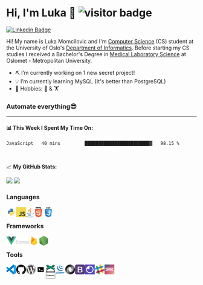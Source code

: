 # Hi, I'm Luka 👋 ![visitor badge](https://visitor-badge.glitch.me/badge?page_id=lukamo1996.visitor-badge)

[![Linkedin Badge](https://img.shields.io/badge/-LinkedIn-0e76a8?style=flat-square&logo=Linkedin&logoColor=white)](https://www.linkedin.com/in/luka-momcilovic-2102b4226/)

Hi! My name is Luka Momcilovic and I'm [Computer Science](https://www.uio.no/studier/program/informatikk-programmering/) (CS) student at the University of Oslo's [Department of Informatics](https://www.mn.uio.no/ifi/english/). Before starting my CS studies I received a Bachelor's Degree in [Medical Laboratory Science](https://www.oslomet.no/studier/hv/bioingenioer) at Oslomet - Metropolitan University.

- ⛏ I’m currently working on 1 new secret project!
- 💡 I’m currently learning MySQL (It's better than PostgreSQL)
- 🎨 Hobbies: 🎾 & 🏋️
### Automate everything😎

---

#### 📊 This Week I Spent My Time On:
<!--START_SECTION:waka-->
```text
JavaScript   40 mins         ████████████████████████▓   98.15 % 
```
<!--END_SECTION:waka-->
<br>

📈 **My GitHub Stats:**
<p>
  <img height="150em" src="https://github-readme-stats.vercel.app/api?username=lukamo1996&show_icons=true&hide_border=true&&count_private=true&include_all_commits=true" />
  <img height="150em" src="https://github-readme-stats.vercel.app/api/top-langs/?username=lukamo1996&exclude_repo=KNN-Image-Classification&show_icons=true&hide_border=true&layout=compact&langs_count=8"/>
</p>

### Languages
<img align="left" alt="Python" width="26px" src="./icons/python.png" />
<img align="left" alt="JavaScript" width="26px" src="./icons/javascript.png" />
<img align="left" alt="Java" width="20px" src="./icons/java.png" />
<img align="left" alt="HTML5" width="26px" src="./icons/html.png" />
<img align="left" alt="CSS3" width="26px" src="./icons/css.png" />
<br>

### Frameworks
<img align="left" alt="Vue" width="26px" src="./icons/vue.png" />
<img align="left" alt="Express" width="34px" src="./icons/express.png" />
<img align="left" alt="Firebase" width="26px" src="./icons/firebase.png" />
<img align="left" alt="Node.js" width="26px" src="./icons/nodejs.png" />
<br>

### Tools
<img align="left" alt="Visual Studio Code" width="26px" src="https://raw.githubusercontent.com/github/explore/80688e429a7d4ef2fca1e82350fe8e3517d3494d/topics/visual-studio-code/visual-studio-code.png" />
<img align="left" alt="GitHub" width="26px" src="https://raw.githubusercontent.com/github/explore/78df643247d429f6cc873026c0622819ad797942/topics/github/github.png" />
<img align="left" alt="Wordpress" width="26px" src="./icons/wordpress.png" />
<img align="left" alt="Terminal" width="26px" src="./icons/cli.png" />
<img align="left" alt="Puppeteer" width="26px" src="./icons/puppeteer.png" />
<img align="left" alt="jQuery" width="26px" src="./icons/jquery2.png" />
<img align="left" alt="JSON" width="26px" src="./icons/json.png" />
<img align="left" alt="Bootstrap" width="26px" src="./icons/bootstrap.png" />
<img align="left" alt="Insomnia" width="26px" src="./icons/insomnia.jpg" />
<img align="left" alt="Slack" width="26px" src="./icons/slack.jpg" />
<img align="left" alt="Pageclip" width="26px" src="./icons/pageclip.jpg" />

<br>

